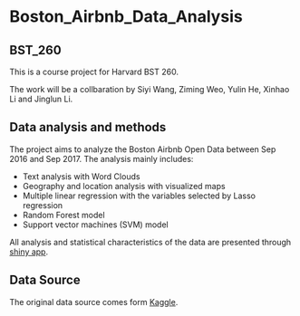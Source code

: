 # Boston_Airbnb_Data_Analysis

## BST_260
This is a course project for Harvard BST 260.

The work will be a collbaration by Siyi Wang, Ziming Weo, Yulin He, Xinhao Li and Jinglun Li. 

## Data analysis and methods
The project aims to analyze the Boston Airbnb Open Data between Sep 2016 and Sep 2017. The analysis mainly includes:
- Text analysis with Word Clouds
- Geography and location analysis with visualized maps 
- Multiple linear regression with the variables selected by Lasso regression
- Random Forest model
- Support vector machines (SVM) model

All analysis and statistical characteristics of the data are presented through [shiny app](https://sites.google.com/view/bst260project-boston-airbnb/home).

## Data Source
The original data source comes form [Kaggle](https://www.kaggle.com/airbnb/boston?select=listings.csv).  
